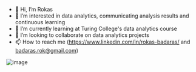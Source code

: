 - 👋 Hi, I’m Rokas
- 👀 I’m interested in data analytics, communicating analysis results and continuous learning
- 🌱 I’m currently learning at Turing College's data analytics course
- 💞️ I’m looking to collaborate on data analytics projects
- 📫 How to reach me (https://www.linkedin.com/in/rokas-badaras/ and badaras.rok@gmail.com)

<!---
badarasrok/badarasrok is a ✨ special ✨ repository because its `README.md` (this file) appears on your GitHub profile.
You can click the Preview link to take a look at your changes.
--->
![image](https://github.com/badarasrok/badarasrok/assets/129214156/54fb208c-63c9-45b7-a705-f13229c34e35)
